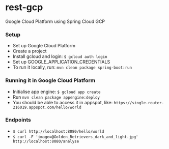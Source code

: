 # rest-gcp
Google Cloud Platform using Spring Cloud GCP

### Setup
* Set up Google Cloud Platform
* Create a project
* Install gcloud and login: `$ gcloud auth login`
* Set up GOOGLE_APPLICATION_CREDENTIALS
* To run it locally, run: `mvn clean package spring-boot:run`

### Running it in Google Cloud Platform
* Initialise app engine: `$ gcloud app create`
* Run `mvn clean package appengine:deploy`
* You should be able to access it in appspot, like: `https://single-router-216019.appspot.com/hello/world`

### Endpoints
* `$ curl http://localhost:8080/hello/world`
* `$ curl -F 'image=@Golden_Retrievers_dark_and_light.jpg' http://localhost:8080/analyse`
